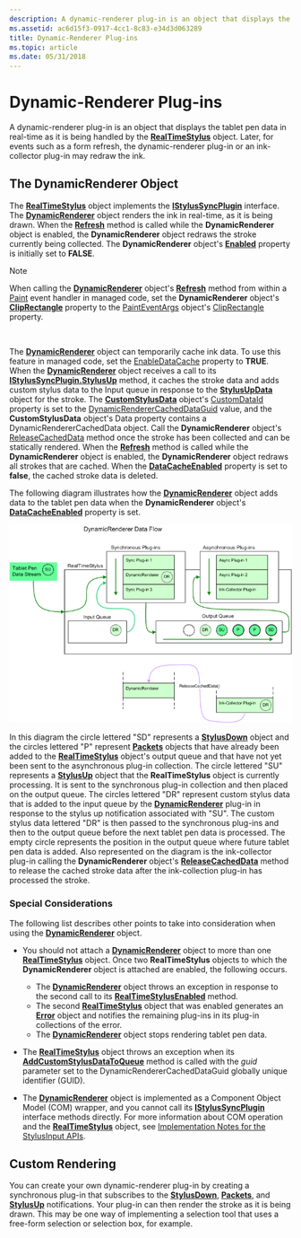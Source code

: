 ```yaml
---
description: A dynamic-renderer plug-in is an object that displays the tablet pen data in real-time as it is being handled by the RealTimeStylus object.
ms.assetid: ac6d15f3-0917-4cc1-8c83-e34d3d063289
title: Dynamic-Renderer Plug-ins
ms.topic: article
ms.date: 05/31/2018
---
```


# Dynamic-Renderer Plug-ins

A dynamic-renderer plug-in is an object that displays the tablet pen data in real-time as it is being handled by the [**RealTimeStylus**](realtimestylus-class.md) object. Later, for events such as a form refresh, the dynamic-renderer plug-in or an ink-collector plug-in may redraw the ink.

## The DynamicRenderer Object

The [**RealTimeStylus**](realtimestylus-class.md) object implements the [**IStylusSyncPlugin**](/windows/win32/api/rtscom/nn-rtscom-istylussyncplugin) interface. The [**DynamicRenderer**](/previous-versions/windows/desktop/legacy/ms701168(v=vs.85)) object renders the ink in real-time, as it is being drawn. When the [**Refresh**](/windows/desktop/api/RTSCom/nf-rtscom-idynamicrenderer-refresh) method is called while the **DynamicRenderer** object is enabled, the **DynamicRenderer** object redraws the stroke currently being collected. The **DynamicRenderer** object's [**Enabled**](/windows/desktop/api/RTSCom/nf-rtscom-idynamicrenderer-get_enabled) property is initially set to **FALSE**.

> [!Note]  
> When calling the [**DynamicRenderer**](/previous-versions/ms826345(v=msdn.10)) object's [**Refresh**](/previous-versions/ms826370(v=msdn.10)) method from within a [Paint](/dotnet/api/system.windows.forms.control.paint?view=netcore-3.1) event handler in managed code, set the **DynamicRenderer** object's [**ClipRectangle**](/previous-versions/ms826346(v=msdn.10)) property to the [PaintEventArgs](/dotnet/api/system.windows.forms.painteventargs?view=netcore-3.1) object's [ClipRectangle](/dotnet/api/system.windows.forms.painteventargs.cliprectangle?view=netcore-3.1) property.

 

The [**DynamicRenderer**](/previous-versions/windows/desktop/legacy/ms701168(v=vs.85)) object can temporarily cache ink data. To use this feature in managed code, set the [EnableDataCache](/previous-versions/ms826349(v=msdn.10)) property to **TRUE**. When the [**DynamicRenderer**](/previous-versions/ms826345(v=msdn.10)) object receives a call to its [**IStylusSyncPlugin.StylusUp**](/previous-versions/ms826366(v=msdn.10)) method, it caches the stroke data and adds custom stylus data to the Input queue in response to the [**StylusUpData**](/previous-versions/ms824057(v=msdn.10)) object for the stroke. The [**CustomStylusData**](/previous-versions/ms824747(v=msdn.10)) object's [CustomDataId](/previous-versions/ms824749(v=msdn.10)) property is set to the [DynamicRendererCachedDataGuid](/previous-versions/ms824744(v=msdn.10)) value, and the **CustomStylusData** object's Data property contains a DynamicRendererCachedData object. Call the **DynamicRenderer** object's [ReleaseCachedData](/previous-versions/ms826371(v=msdn.10)) method once the stroke has been collected and can be statically rendered. When the [**Refresh**](/windows/desktop/api/RTSCom/nf-rtscom-idynamicrenderer-refresh) method is called while the **DynamicRenderer** object is enabled, the **DynamicRenderer** object redraws all strokes that are cached. When the [**DataCacheEnabled**](/windows/desktop/api/RTSCom/nf-rtscom-idynamicrenderer-get_datacacheenabled) property is set to **false**, the cached stroke data is deleted.

The following diagram illustrates how the [**DynamicRenderer**](/previous-versions/windows/desktop/legacy/ms701168(v=vs.85)) object adds data to the tablet pen data when the **DynamicRenderer** object's [**DataCacheEnabled**](/windows/desktop/api/RTSCom/nf-rtscom-idynamicrenderer-get_datacacheenabled) property is set.

![illustration showing the dynamicrenderer data flow](images/75f4ee7b-160c-410e-bfae-dfc676a9829c.gif)

In this diagram the circle lettered "SD" represents a [**StylusDown**](/windows/desktop/api/RTSCom/nf-rtscom-istylusplugin-stylusdown) object and the circles lettered "P" represent [**Packets**](/windows/desktop/api/RTSCom/nf-rtscom-istylusplugin-packets) objects that have already been added to the [**RealTimeStylus**](realtimestylus-class.md) object's output queue and that have not yet been sent to the asynchronous plug-in collection. The circle lettered "SU" represents a [**StylusUp**](/windows/desktop/api/RTSCom/nf-rtscom-istylusplugin-stylusup) object that the **RealTimeStylus** object is currently processing. It is sent to the synchronous plug-in collection and then placed on the output queue. The circles lettered "DR" represent custom stylus data that is added to the input queue by the [**DynamicRenderer**](/previous-versions/windows/desktop/legacy/ms701168(v=vs.85)) plug-in in response to the stylus up notification associated with "SU". The custom stylus data lettered "DR" is then passed to the synchronous plug-ins and then to the output queue before the next tablet pen data is processed. The empty circle represents the position in the output queue where future tablet pen data is added. Also represented on the diagram is the ink-collector plug-in calling the **DynamicRenderer** object's [**ReleaseCachedData**](/windows/desktop/api/RTSCom/nf-rtscom-idynamicrenderer-releasecacheddata) method to release the cached stroke data after the ink-collection plug-in has processed the stroke.

### Special Considerations

The following list describes other points to take into consideration when using the [**DynamicRenderer**](/previous-versions/windows/desktop/legacy/ms701168(v=vs.85)) object.

-   You should not attach a [**DynamicRenderer**](/previous-versions/windows/desktop/legacy/ms701168(v=vs.85)) object to more than one [**RealTimeStylus**](realtimestylus-class.md) object. Once two **RealTimeStylus** objects to which the **DynamicRenderer** object is attached are enabled, the following occurs.

    -   The [**DynamicRenderer**](/previous-versions/windows/desktop/legacy/ms701168(v=vs.85)) object throws an exception in response to the second call to its [**RealTimeStylusEnabled**](/windows/desktop/api/RTSCom/nf-rtscom-istylusplugin-realtimestylusenabled) method.
    -   The second [**RealTimeStylus**](realtimestylus-class.md) object that was enabled generates an [**Error**](/windows/desktop/api/RTSCom/nf-rtscom-istylusplugin-error) object and notifies the remaining plug-ins in its plug-in collections of the error.
    -   The [**DynamicRenderer**](/previous-versions/windows/desktop/legacy/ms701168(v=vs.85)) object stops rendering tablet pen data.

-   The [**RealTimeStylus**](realtimestylus-class.md) object throws an exception when its [**AddCustomStylusDataToQueue**](/windows/desktop/api/RTSCom/nf-rtscom-irealtimestylus-addcustomstylusdatatoqueue) method is called with the *guid* parameter set to the DynamicRendererCachedDataGuid globally unique identifier (GUID).
-   The [**DynamicRenderer**](/previous-versions/windows/desktop/legacy/ms701168(v=vs.85)) object is implemented as a Component Object Model (COM) wrapper, and you cannot call its [**IStylusSyncPlugin**](/windows/win32/api/rtscom/nn-rtscom-istylussyncplugin) interface methods directly. For more information about COM operation and the [**RealTimeStylus**](realtimestylus-class.md) object, see [Implementation Notes for the StylusInput APIs](implementation-notes-for-the-stylusinput-apis.md).

## Custom Rendering

You can create your own dynamic-renderer plug-in by creating a synchronous plug-in that subscribes to the [**StylusDown**](/windows/desktop/api/RTSCom/nf-rtscom-istylusplugin-stylusdown), [**Packets**](/windows/desktop/api/RTSCom/nf-rtscom-istylusplugin-packets), and [**StylusUp**](/windows/desktop/api/RTSCom/nf-rtscom-istylusplugin-stylusup) notifications. Your plug-in can then render the stroke as it is being drawn. This may be one way of implementing a selection tool that uses a free-form selection or selection box, for example.

 

 
